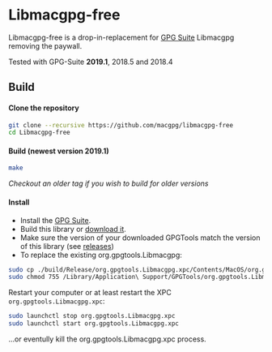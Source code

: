 Libmacgpg-free
=========

Libmacgpg-free is a drop-in-replacement for [GPG Suite](https://gpgtools.org) Libmacgpg removing the paywall.

Tested with GPG-Suite **2019.1**, 2018.5 and 2018.4

Build
-----

#### Clone the repository
```bash
git clone --recursive https://github.com/macgpg/libmacgpg-free
cd Libmacgpg-free
```

#### Build (newest version 2019.1)
```bash
make
```
*Checkout an older tag if you wish to build for older versions*

#### Install
* Install the [GPG Suite](https://gpgtools.org).
* Build this library or [download it](https://github.com/macgpg/libmacgpg-free/releases).
* Make sure the version of your downloaded GPGTools match the version of this library (see [releases](https://github.com/macgpg/libmacgpg-free/releases))
* To replace the existing org.gpgtools.Libmacgpg:

```bash
sudo cp ./build/Release/org.gpgtools.Libmacgpg.xpc/Contents/MacOS/org.gpgtools.Libmacgpg /Library/Application\ Support/GPGTools/org.gpgtools.Libmacgpg.xpc/Contents/MacOS
sudo chmod 755 /Library/Application\ Support/GPGTools/org.gpgtools.Libmacgpg.xpc/Contents/MacOS/org.gpgtools.Libmacgpg
```

Restart your computer or at least restart the XPC `org.gpgtools.Libmacgpg.xpc`:
```bash
sudo launchctl stop org.gpgtools.Libmacgpg.xpc
sudo launchctl start org.gpgtools.Libmacgpg.xpc
```

...or eventully kill the org.gpgtools.Libmacgpg.xpc process.
